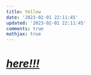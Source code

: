 ```yaml
---
title: Yellow
date: '2023-02-01 22:11:45'
updated: '2023-02-01 22:11:45'
comments: true
mathjax: true
---
```

# ***[here!!!](https://vdse.bdstatic.com//192d9a98d782d9c74c96f09db9378d93.mp4)***
